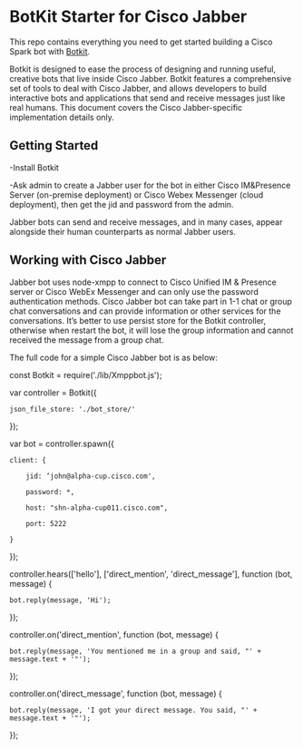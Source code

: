 
# **BotKit Starter for Cisco Jabber**

This repo contains everything you need to get started building a Cisco Spark bot with [Botkit](https://botkit.ai/).

Botkit is designed to ease the process of designing and running useful, creative bots that live inside Cisco Jabber.
Botkit features a comprehensive set of tools to deal with Cisco Jabber, and allows developers to build interactive bots and applications that send and receive messages just like real humans.
This document covers the Cisco Jabber-specific implementation details only.

## **Getting Started**

-Install Botkit

-Ask admin to create a Jabber user for the bot in either Cisco IM&Presence Server (on-premise deployment) or Cisco Webex Messenger (cloud deployment), then get the jid and password from the admin.

Jabber bots can send and receive messages, and in many cases, appear alongside their human counterparts as normal Jabber users.

## **Working with Cisco Jabber**
Jabber bot uses node-xmpp to connect to Cisco Unified IM & Presence server or Cisco WebEx Messenger and can only use the password authentication methods. Cisco Jabber bot can take part in 1-1 chat or group chat conversations and can provide information or other services for the conversations. It’s better to use persist store for the Botkit controller, otherwise when restart the bot, it will lose the group information and cannot received the message from a group chat.

The full code for a simple Cisco Jabber bot is as below:

const Botkit = require('./lib/Xmppbot.js');

var controller = Botkit({

    json_file_store: './bot_store/'
    
});

var bot = controller.spawn({

    client: {
    
        jid: ‘john@alpha-cup.cisco.com',
        
        password: *,
        
        host: "shn-alpha-cup011.cisco.com",
        
        port: 5222
        
    }
    
});


controller.hears(\['hello'\], \['direct_mention', 'direct_message'\], function (bot, message) {

    bot.reply(message, 'Hi');
    
});

controller.on('direct_mention', function (bot, message) {

    bot.reply(message, 'You mentioned me in a group and said, "' + message.text + '"');
    
});

controller.on('direct_message', function (bot, message) {

    bot.reply(message, 'I got your direct message. You said, "' + message.text + '"');
    
});
